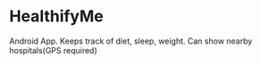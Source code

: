 # HealthifyMe
Android App. Keeps track of diet, sleep, weight. Can show nearby hospitals(GPS required)
